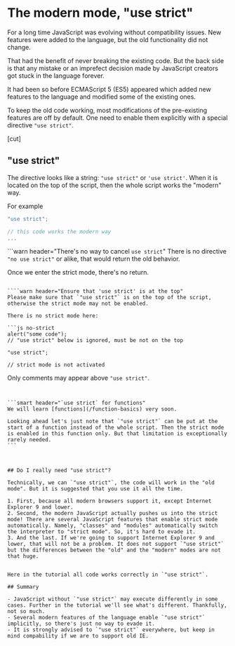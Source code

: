 # The modern mode, "use strict"

For a long time JavaScript was evolving without compatibility issues. New features were added to the language, but the old functionality did not change.

That had the benefit of never breaking the existing code. But the back side is that any mistake or an imprefect decision made by JavaScript creators got stuck in the language forever.

It had been so before ECMAScript 5 (ES5) appeared which added new features to the language and modified some of the existing ones.

To keep the old code working, most modifications of the pre-existing features are off by default. One need to enable them explicitly with a special directive `"use strict"`.

[cut]

## "use strict"

The directive looks like a string: `"use strict"` or `'use strict'`. When it is located on the top of the script, then the whole script works the "modern" way.

For example

```js
"use strict";

// this code works the modern way
...
```

```warn header="There's no way to cancel `use strict`"
There is no directive `"no use strict"` or alike, that would return the old behavior.

Once we enter the strict mode, there's no return.
```

````warn header="Ensure that 'use strict' is at the top"
Please make sure that `"use strict"` is on the top of the script, otherwise the strict mode may not be enabled.

There is no strict mode here:

```js no-strict
alert("some code");
// "use strict" below is ignored, must be not on the top

"use strict";

// strict mode is not activated
```

Only comments may appear above `"use strict"`.
````


```smart header="`use strict` for functions"
We will learn [functions](/function-basics) very soon. 

Looking ahead let's just note that `"use strict"` can be put at the start of a function instead of the whole script. Then the strict mode is enabled in this function only. But that limitation is exceptionally rarely needed.
```



## Do I really need "use strict"?

Technically, we can `"use strict"`, the code will work in the "old mode". But it is suggested that you use it all the time.

1. First, because all modern browsers support it, except Internet Explorer 9 and lower.
2. Second, the modern JavaScript actually pushes us into the strict mode! There are several JavaScript features that enable strict mode automatically. Namely, "classes" and "modules" automatically switch the interpreter to "strict mode". So, it's hard to evade it.
3. And the last. If we're going to support Internet Explorer 9 and lower, that will not be a problem. It does not support `"use strict"` but the differences between the "old" and the "modern" modes are not that huge.


Here in the tutorial all code works correctly in `"use strict"`.

## Summary

- JavaScript without `"use strict"` may execute differently in some cases. Further in the tutorial we'll see what's different. Thankfully, not so much.
- Several modern features of the language enable `"use strict"` implicitly, so there's just no way to evade it.
- It is strongly advised to `"use strict"` everywhere, but keep in mind compability if we are to support old IE.

